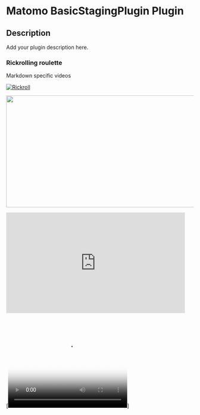 # Matomo BasicStagingPlugin Plugin

## Description

Add your plugin description here.

### Rickrolling roulette

Markdown specific videos

[![Rickroll](https://m-img.org/spai/w_170+q_lossless+ret_img+to_webp/matomo.org/wp-content/uploads/2018/10/matomo-logo-final-1-340x50.png)](https://youtu.be/dQw4w9WgXcQ?si=pFlRetZZH8awZ-Ot)

[<img src="https://m-img.org/spai/w_170+q_lossless+ret_img+to_webp/matomo.org/wp-content/uploads/2018/10/matomo-logo-final-1-340x50.png" width="600" height="300"
/>](https://youtu.be/dQw4w9WgXcQ?si=pFlRetZZH8awZ-Ot)

<iframe src="https://youtu.be/dQw4w9WgXcQ?si=pFlRetZZH8awZ-Ot" width="480" height="270"
    frameBorder="0" class="giphy-embed" allowFullScreen></iframe>

[<video
    poster="https://m-img.org/spai/w_170+q_lossless+ret_img+to_webp/matomo.org/wp-content/uploads/2018/10/matomo-logo-final-1-340x50.png"
    src="video.mp4"
    width="320" height="240" controls></video>]
